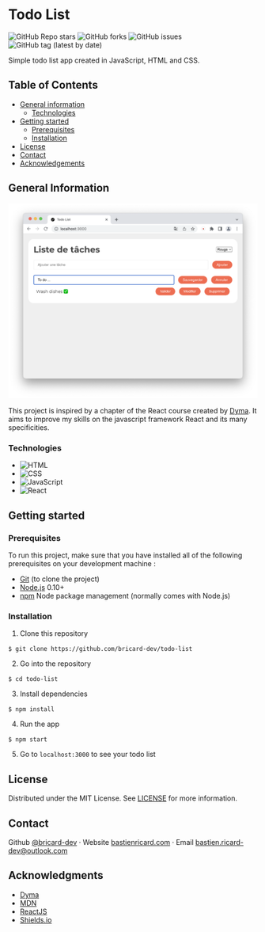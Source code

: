 # Todo List

![GitHub Repo stars](https://img.shields.io/github/stars/bricard-dev/todo-list)
![GitHub forks](https://img.shields.io/github/forks/bricard-dev/todo-list)
![GitHub issues](https://img.shields.io/github/issues/bricard-dev/todo-list)
![GitHub tag (latest by date)](https://img.shields.io/github/v/tag/bricard-dev/todo-list)

Simple todo list app created in JavaScript, HTML and CSS.

## Table of Contents

- [General information](#general-information)
  - [Technologies](#technologies)
- [Getting started](#getting-started)
  - [Prerequisites](#prerequisites)
  - [Installation](#installation)
- [License](#license)
- [Contact](#contact)
- [Acknowledgements](#acknowledgements)

## General Information

![Demo](./public/images/demo.png)

This project is inspired by a chapter of the React course created by [Dyma](https://www.dyma.fr). It aims to improve my skills on the javascript framework React and its many specificities.

### Technologies

- ![HTML](https://img.shields.io/badge/HTML5-E34F26?style=flat&logo=html5&logoColor=white)
- ![CSS](https://img.shields.io/badge/CSS3-1572B6?style=flat&logo=css3&logoColor=white)
- ![JavaScript](https://img.shields.io/badge/JavaScript-F7DF1E?style=flat&logo=javascript&logoColor=black)
- ![React](https://img.shields.io/badge/react-61DAFB?style=flat&logo=react&logoColor=black)

## Getting started

### Prerequisites

To run this project, make sure that you have installed all of the following prerequisites on your development machine :

- [Git](https://git-scm.com) (to clone the project)
- [Node.js](https://nodejs.org/en/) 0.10+
- [npm](https://www.npmjs.com) Node package management (normally comes with Node.js)

### Installation

1. Clone this repository

```
$ git clone https://github.com/bricard-dev/todo-list
```

2. Go into the repository

```
$ cd todo-list
```

3. Install dependencies

```
$ npm install
```

4. Run the app

```
$ npm start
```

5. Go to `localhost:3000` to see your todo list

## License

Distributed under the MIT License. See [LICENSE](https://github.com/bricard-dev/todo-list/blob/main/LICENSE) for more information.

## Contact

Github [@bricard-dev](https://github.com/bricard-dev) · Website [bastienricard.com](https://bastienricard.com) · Email bastien.ricard-dev@outlook.com

## Acknowledgments

- [Dyma](https://dyma.fr)
- [MDN](https://developer.mozilla.org/en-US/)
- [ReactJS](https://reactjs.org)
- [Shields.io](https://shields.io)
